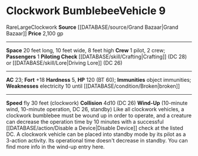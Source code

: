 ﻿---
ac: '23'
burrow_speed: null
climb_speed: null
fly_speed: '30'
fortitude: '+18'
hardness: '5'
hp: '120'
id: '40'
item_category: Vehicles
land_speed: null
level: '9'
max_speed: '30'
name: Clockwork Bumblebee
price: 2,100 gp
rarity: Rare
reflex: null
resistance: null
rus_type_level: null
school: null
size: Large
source: '[[DATABASE/source/Grand Bazaar|Grand Bazaar]]'
swim_speed: null
trait:
- '[[DATABASE/trait/Clockwork|Clockwork]]'
- '[[DATABASE/trait/Rare|Rare]]'
type: Vehicle

---
# Clockwork Bumblebee<span class="item-type">Vehicle 9</span>

<span class="trait-rare item-trait">Rare</span><span class="trait-size item-trait">Large</span><span class="item-trait">Clockwork</span>
**Source** [[DATABASE/source/Grand Bazaar|Grand Bazaar]]
**Price** 2,100 gp

---
**Space** 20 feet long, 10 feet wide, 8 feet high
**Crew** 1 pilot, 2 crew; **Passengers** 1
**Piloting Check** [[DATABASE/skill/Crafting|Crafting]] (DC 28) or [[DATABASE/skill/Lore|Driving Lore]] (DC 26)

---
**AC** 23; **Fort** +18
**Hardness** 5, **HP** 120 (BT 60); **Immunities** object immunities; **Weaknesses** electricity 10 until [[DATABASE/condition/Broken|broken]]

---
**Speed** fly 30 feet (clockwork)
**Collision** 4d10 (DC 26)
**Wind-Up** (10-minute wind, 10-minute operation, DC 26, standby) Like all clockwork vehicles, a clockwork bumblebee must be wound up in order to operate, and a creature can decrease the operation time by 10 minutes with a successful [[DATABASE/action/Disable a Device|Disable Device]] check at the listed DC. A clockwork vehicle can be placed into standby mode by its pilot as a 3-action activity. Its operational time doesn't decrease in standby. You can find more info in the wind-up entry here.